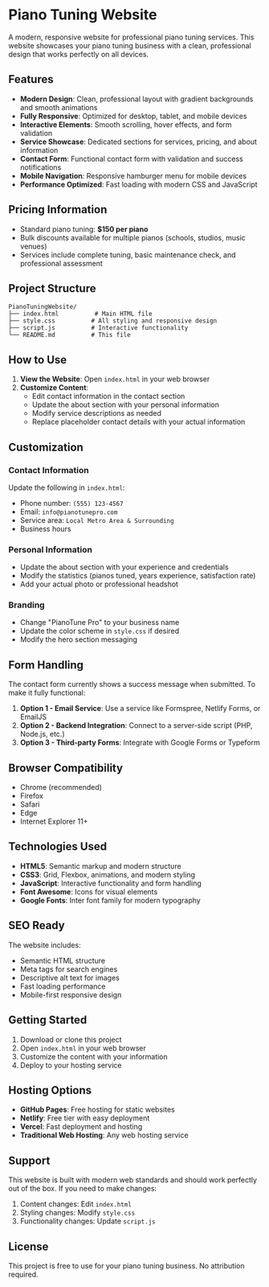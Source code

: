 # Piano Tuning Website

A modern, responsive website for professional piano tuning services. This website showcases your piano tuning business with a clean, professional design that works perfectly on all devices.

## Features

- **Modern Design**: Clean, professional layout with gradient backgrounds and smooth animations
- **Fully Responsive**: Optimized for desktop, tablet, and mobile devices
- **Interactive Elements**: Smooth scrolling, hover effects, and form validation
- **Service Showcase**: Dedicated sections for services, pricing, and about information
- **Contact Form**: Functional contact form with validation and success notifications
- **Mobile Navigation**: Responsive hamburger menu for mobile devices
- **Performance Optimized**: Fast loading with modern CSS and JavaScript

## Pricing Information

- Standard piano tuning: **$150 per piano**
- Bulk discounts available for multiple pianos (schools, studios, music venues)
- Services include complete tuning, basic maintenance check, and professional assessment

## Project Structure

```
PianoTuningWebsite/
├── index.html          # Main HTML file
├── style.css          # All styling and responsive design
├── script.js          # Interactive functionality
└── README.md          # This file
```

## How to Use

1. **View the Website**: Open `index.html` in your web browser
2. **Customize Content**: 
   - Edit contact information in the contact section
   - Update the about section with your personal information
   - Modify service descriptions as needed
   - Replace placeholder contact details with your actual information

## Customization

### Contact Information
Update the following in `index.html`:
- Phone number: `(555) 123-4567`
- Email: `info@pianotunepro.com`
- Service area: `Local Metro Area & Surrounding`
- Business hours

### Personal Information
- Update the about section with your experience and credentials
- Modify the statistics (pianos tuned, years experience, satisfaction rate)
- Add your actual photo or professional headshot

### Branding
- Change "PianoTune Pro" to your business name
- Update the color scheme in `style.css` if desired
- Modify the hero section messaging

## Form Handling

The contact form currently shows a success message when submitted. To make it fully functional:

1. **Option 1 - Email Service**: Use a service like Formspree, Netlify Forms, or EmailJS
2. **Option 2 - Backend Integration**: Connect to a server-side script (PHP, Node.js, etc.)
3. **Option 3 - Third-party Forms**: Integrate with Google Forms or Typeform

## Browser Compatibility

- Chrome (recommended)
- Firefox
- Safari
- Edge
- Internet Explorer 11+

## Technologies Used

- **HTML5**: Semantic markup and modern structure
- **CSS3**: Grid, Flexbox, animations, and modern styling
- **JavaScript**: Interactive functionality and form handling
- **Font Awesome**: Icons for visual elements
- **Google Fonts**: Inter font family for modern typography

## SEO Ready

The website includes:
- Semantic HTML structure
- Meta tags for search engines
- Descriptive alt text for images
- Fast loading performance
- Mobile-first responsive design

## Getting Started

1. Download or clone this project
2. Open `index.html` in your web browser
3. Customize the content with your information
4. Deploy to your hosting service

## Hosting Options

- **GitHub Pages**: Free hosting for static websites
- **Netlify**: Free tier with easy deployment
- **Vercel**: Fast deployment and hosting
- **Traditional Web Hosting**: Any web hosting service

## Support

This website is built with modern web standards and should work perfectly out of the box. If you need to make changes:

1. Content changes: Edit `index.html`
2. Styling changes: Modify `style.css`
3. Functionality changes: Update `script.js`

## License

This project is free to use for your piano tuning business. No attribution required. 